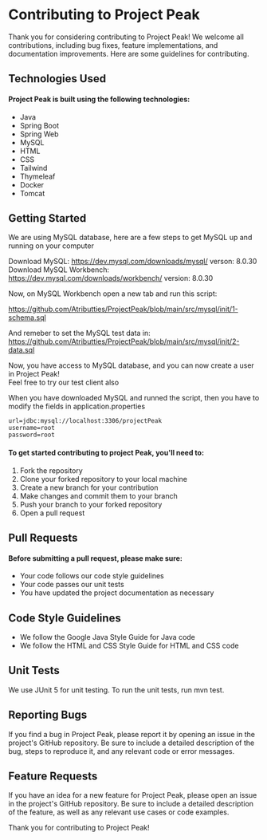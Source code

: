 # Contributing to Project Peak

Thank you for considering contributing to Project Peak! We welcome all contributions, including bug fixes, feature implementations, and documentation improvements.
Here are some guidelines for contributing. 

## Technologies Used

#### Project Peak is built using the following technologies:

* Java
* Spring Boot
* Spring Web
* MySQL
* HTML
* CSS
* Tailwind
* Thymeleaf
* Docker
* Tomcat

## Getting Started
We are using MySQL database, here are a few steps to get MySQL up and running on your computer 

Download MySQL: https://dev.mysql.com/downloads/mysql/ verson: 8.0.30 <br>
Download MySQL Workbench: https://dev.mysql.com/downloads/workbench/ version: 8.0.30

Now, on MySQL Workbench open a new tab and run this script: 

https://github.com/Atributties/ProjectPeak/blob/main/src/mysql/init/1-schema.sql 

And remeber to set the MySQL test data in: 
https://github.com/Atributties/ProjectPeak/blob/main/src/mysql/init/2-data.sql 

Now, you have access to MySQL database, and you can now create a user in Project Peak! <br>
Feel free to try our test client also

When you have downloaded MySQL and runned the script, then you have to modify the fields in application.properties

```
url=jdbc:mysql://localhost:3306/projectPeak
username=root
password=root

```

#### To get started contributing to project Peak, you'll need to:

1. Fork the repository
2. Clone your forked repository to your local machine
3. Create a new branch for your contribution
4. Make changes and commit them to your branch
5. Push your branch to your forked repository
6. Open a pull request

## Pull Requests

#### Before submitting a pull request, please make sure:

* Your code follows our code style guidelines
* Your code passes our unit tests
* You have updated the project documentation as necessary

## Code Style Guidelines

* We follow the Google Java Style Guide for Java code
* We follow the HTML and CSS Style Guide for HTML and CSS code

## Unit Tests

We use JUnit 5 for unit testing. To run the unit tests, run mvn test.

## Reporting Bugs

If you find a bug in Project Peak, please report it by opening an issue in the project's GitHub repository. Be sure to include a detailed description of the bug, steps to reproduce it, and any relevant code or error messages.

## Feature Requests

If you have an idea for a new feature for Project Peak, please open an issue in the project's GitHub repository. Be sure to include a detailed description of the feature, as well as any relevant use cases or code examples.

Thank you for contributing to Project Peak!
